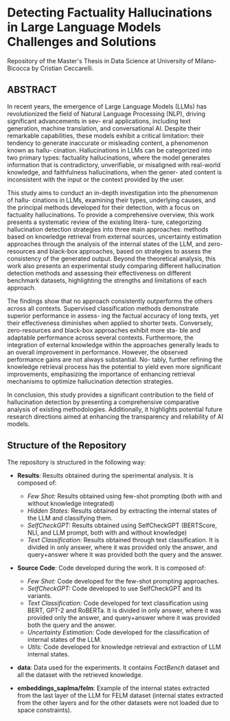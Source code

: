 # Detecting Factuality Hallucinations in Large Language Models Challenges and Solutions

Repository of the Master's Thesis in Data Science at University of Milano-Bicocca by Cristian Ceccarelli. 

## ABSTRACT

In recent years, the emergence of Large Language Models (LLMs) has revolutionized the
field of Natural Language Processing (NLP), driving significant advancements in sev-
eral applications, including text generation, machine translation, and conversational AI.
Despite their remarkable capabilities, these models exhibit a critical limitation: their
tendency to generate inaccurate or misleading content, a phenomenon known as hallu-
cination. Hallucinations in LLMs can be categorized into two primary types: factuality
hallucinations, where the model generates information that is contradictory, unverifiable,
or misaligned with real-world knowledge, and faithfulness hallucinations, when the gener-
ated content is inconsistent with the input or the context provided by the user.

This study aims to conduct an in-depth investigation into the phenomenon of hallu-
cinations in LLMs, examining their types, underlying causes, and the principal methods
developed for their detection, with a focus on factuality hallucinations. To provide a
comprehensive overview, this work presents a systematic review of the existing litera-
ture, categorizing hallucination detection strategies into three main approaches: methods
based on knowledge retrieval from external sources, uncertainty estimation approaches
through the analysis of the internal states of the LLM, and zero-resources and black-box
approaches, based on strategies to assess the consistency of the generated output. Beyond
the theoretical analysis, this work also presents an experimental study comparing different
hallucination detection methods and assessing their effectiveness on different benchmark
datasets, highlighting the strengths and limitations of each approach.

The findings show that no approach consistently outperforms the others across all
contexts. Supervised classification methods demonstrate superior performance in assess-
ing the factual accuracy of long texts, yet their effectiveness diminishes when applied
to shorter texts. Conversely, zero-resources and black-box approaches exhibit more sta-
ble and adaptable performance across several contexts. Furthermore, the integration of
external knowledge within the approaches generally leads to an overall improvement in
performance. However, the observed performance gains are not always substantial. No-
tably, further refining the knowledge retrieval process has the potential to yield even more
significant improvements, emphasizing the importance of enhancing retrieval mechanisms
to optimize hallucination detection strategies.

In conclusion, this study provides a significant contribution to the field of hallucination
detection by presenting a comprehensive comparative analysis of existing methodologies.
Additionally, it highlights potential future research directions aimed at enhancing the
transparency and reliability of AI models.


## Structure of the Repository
The repository is structured in the following way:

- **Results**: Results obtained during the sperimental analysis. It is composed of:

  - *Few Shot:* Results obtained using few-shot prompting (both with and without knowledge integrated)
  - *Hidden States:* Results obtained by extracting the internal states of the LLM and classifying them.
  - *SelfCheckGPT:* Results obtained using SelfCheckGPT (BERTScore, NLI, and LLM prompt, both with and without knowledge)
  - *Text Classification:* Results obtained through text classification. It is divided in only answer, where it was provided only the answer, and query+answer where it was provided both the query and the answer.
    
- **Source Code**: Code developed during the work. It is composed of:
  
  - *Few Shot:* Code developed for the few-shot prompting approaches.
  - *SelfCheckGPT:* Code developed to use SelfCheckGPT and its variants.
  - *Text Classification:* Code developed for text classification using BERT, GPT-2 and RoBERTa. It is divided in only answer, where it was provided only the answer, and query+answer where it was provided both the query and the answer.
  - *Uncertainty Estimation:* Code developed for the classification of internal states of the LLM.
  - *Utils:* Code developed for knowledge retrieval and extraction of LLM internal states.
    
- **data**: Data used for the experiments. It contains *FactBench* dataset and all the dataset with the retrieved knowledge.
  
- **embeddings_saplma/felm**: Example of the internal states extracted from the last layer of the LLM for FELM dataset (internal states extracted from the other layers and for the other datasets were not loaded due to space constraints).

